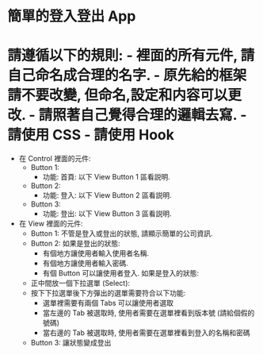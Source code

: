 # 簡單的登入登出 App

# 請遵循以下的規則: - 裡面的所有元件, 請自己命名成合理的名字. - 原先給的框架請不要改變, 但命名,設定和内容可以更改. - 請照著自己覺得合理的邏輯去寫. - 請使用 CSS - 請使用 Hook

- 在 Control 裡面的元件:
  - Button 1:
    - 功能: 首頁: 以下 View Button 1 區看説明.
  - Button 2:
    - 功能: 登入: 以下 View Button 2 區看説明.
  - Button 3:
    - 功能: 登出: 以下 View Button 3 區看説明.
- 在 View 裡面的元件:
  - Button 1: 不管是登入或登出的狀態, 請顯示簡單的公司資訊.
  - Button 2: 如果是登出的狀態:
    - 有個地方讓使用者輸入使用者名稱.
    - 有個地方讓使用者輸入密碼.
    - 有個 Button 可以讓使用者登入.
      如果是登入的狀態:
  - 正中間放一個下拉選單 (Select):
  - 按下下拉選單後下方彈出的選單需要符合以下功能:
    - 選單裡需要有兩個 Tabs 可以讓使用者選取
    - 當左邊的 Tab 被選取時, 使用者需要在選單裡看到版本號 (請給個假的號碼)
    - 當右邊的 Tab 被選取時, 使用者需要在選單裡看到登入的名稱和密碼
  - Button 3: 讓狀態變成登出
